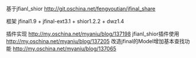 
基于jfianl_shior
http://git.oschina.net/fengyoutian/jfinal_share

框架
jfinal1.9 + jfinal-ext3.1 + shior1.2.2 + dwz1.4

插件实现
http://my.oschina.net/myaniu/blog/137198
jfianl_shior插件使用
http://my.oschina.net/myaniu/blog/137205
改造jfinal的Model增加基本查找功能
http://my.oschina.net/myaniu/blog/137065